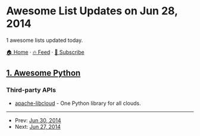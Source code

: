 # Awesome List Updates on Jun 28, 2014

1 awesome lists updated today.

[🏠 Home](/README.md) · [🔥 Feed](https://test.trackawesomelist.com/feed.xml) · [📮 Subscribe](https://trackawesomelist.us17.list-manage.com/subscribe?u=d2f0117aa829c83a63ec63c2f&id=36a103854c)



## [1. Awesome Python](/content/vinta/awesome-python/README.md)

### Third-party APIs

*   [apache-libcloud](https://libcloud.apache.org/) - One Python library for all clouds.

---

- Prev: [Jun 30, 2014](/content/2014/06/30/README.md)
- Next: [Jun 27, 2014](/content/2014/06/27/README.md)